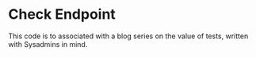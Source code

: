 # Check Endpoint

This code is to associated with a blog series on the value of tests, written with Sysadmins in mind.
